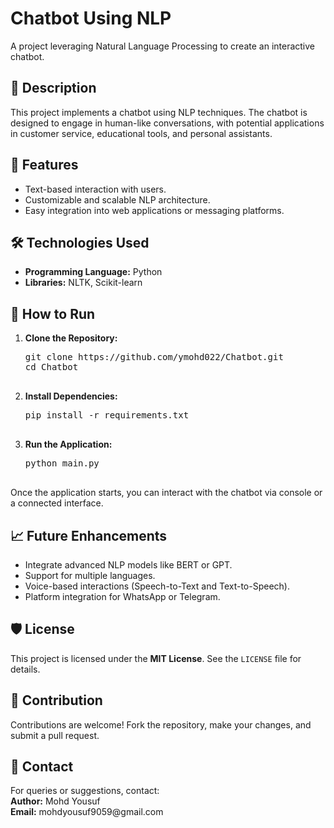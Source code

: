 <h1>Chatbot Using NLP</h1>
    <p>A project leveraging Natural Language Processing to create an interactive chatbot.</p>
    <h2>📄 Description</h2>
    <p>
        This project implements a chatbot using NLP techniques. The chatbot is designed to engage in human-like conversations,
        with potential applications in customer service, educational tools, and personal assistants.
    </p>
    <h2>🌟 Features</h2>
    <ul>
        <li>Text-based interaction with users.</li>
        <li>Customizable and scalable NLP architecture.</li>
        <li>Easy integration into web applications or messaging platforms.</li>
    </ul>
    <h2>🛠️ Technologies Used</h2>
    <ul>
        <li><b>Programming Language:</b> Python</li>
        <li><b>Libraries:</b> NLTK, Scikit-learn</li>
    </ul>
    <h2>🚀 How to Run</h2>
    <ol>
        <li><b>Clone the Repository:</b></li>
        <pre>
git clone https://github.com/ymohd022/Chatbot.git
cd Chatbot
        </pre>
        <li><b>Install Dependencies:</b></li>
        <pre>
pip install -r requirements.txt
        </pre>
        <li><b>Run the Application:</b></li>
        <pre>
python main.py
        </pre>
    </ol>
    <p>Once the application starts, you can interact with the chatbot via console or a connected interface.</p>
    <h2>📈 Future Enhancements</h2>
    <ul>
        <li>Integrate advanced NLP models like BERT or GPT.</li>
        <li>Support for multiple languages.</li>
        <li>Voice-based interactions (Speech-to-Text and Text-to-Speech).</li>
        <li>Platform integration for WhatsApp or Telegram.</li>
    </ul>
    <h2>🛡️ License</h2>
    <p>This project is licensed under the <b>MIT License</b>. See the <code>LICENSE</code> file for details.</p>
    <h2>🤝 Contribution</h2>
    <p>
        Contributions are welcome! Fork the repository, make your changes, and submit a pull request.
    </p>
    <h2>📨 Contact</h2>
    <p>
        For queries or suggestions, contact:<br>
        <b>Author:</b> Mohd Yousuf<br>
        <b>Email:</b> mohdyousuf9059@gmail.com
    </p>
</body>
</html>
